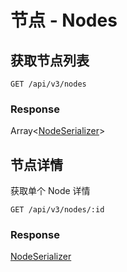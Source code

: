 # 节点 - Nodes

## 获取节点列表

```markup
GET /api/v3/nodes
```

### Response

Array<[NodeSerializer](NodeSerializer)>

## 节点详情

获取单个 Node 详情

```markup
GET /api/v3/nodes/:id
```

### Response

[NodeSerializer](http://yuque.com/ruby-china/api/nodes/NodeSerializer)

